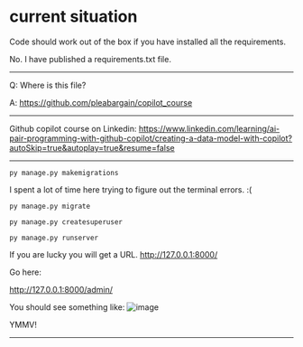 # current situation
Code should work out of the box if you have installed all the requirements.

No. I have published a requirements.txt file.

---

Q: Where is this file?

A: https://github.com/pleabargain/copilot_course

---

Github copilot course on Linkedin:
https://www.linkedin.com/learning/ai-pair-programming-with-github-copilot/creating-a-data-model-with-copilot?autoSkip=true&autoplay=true&resume=false


---
```py manage.py makemigrations```

I spent a lot of time here trying to figure out the terminal errors. :( 


```py manage.py migrate```

```py manage.py createsuperuser```

```py manage.py runserver```

If you are lucky you will get a URL. http://127.0.0.1:8000/

Go here:

http://127.0.0.1:8000/admin/

You should see something like:
![image](https://user-images.githubusercontent.com/640846/205493438-1ca7cc4f-f664-4660-8564-4b4acc41cf6f.png)



YMMV!

---


